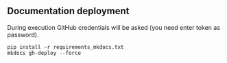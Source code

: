 ## Documentation deployment

During execution GitHub credentials will be asked (you need enter token as password).
```
pip install -r requirements_mkdocs.txt
mkdocs gh-deploy --force
```
